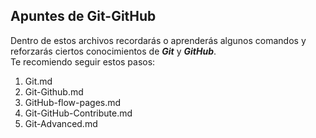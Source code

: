 Apuntes de Git-GitHub
---------------------
Dentro de estos archivos recordarás o aprenderás algunos comandos y reforzarás ciertos conocimientos de ***Git*** y ***GitHub***.  
Te recomiendo seguir estos pasos:  
  1. Git.md
  2. Git-Github.md
  3. GitHub-flow-pages.md
  4. Git-GitHub-Contribute.md
  5. Git-Advanced.md
